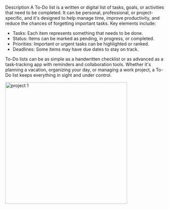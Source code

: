 Description
A To-Do list is a written or digital list of tasks, goals, or activities that need to be completed. It can be personal, professional, or project-specific, and it's designed to help manage time, improve productivity, and reduce the chances of forgetting important tasks.
Key elements include:

- Tasks: Each item represents something that needs to be done.
- Status: Items can be marked as pending, in progress, or completed.
- Priorities: Important or urgent tasks can be highlighted or ranked.
- Deadlines: Some items may have due dates to stay on track.

To-Do lists can be as simple as a handwritten checklist or as advanced as a task-tracking app with reminders and collaboration tools. Whether it's planning a vacation, organizing your day, or managing a work project, a To-Do list keeps everything in sight and under control.



<img width="385" alt="project 1" src="https://github.com/user-attachments/assets/f94bff08-8421-4bd4-a84d-30263f50002c" />
